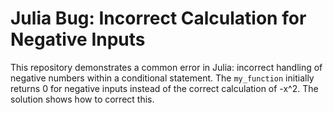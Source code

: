 # Julia Bug: Incorrect Calculation for Negative Inputs

This repository demonstrates a common error in Julia: incorrect handling of negative numbers within a conditional statement. The `my_function` initially returns 0 for negative inputs instead of the correct calculation of -x^2.  The solution shows how to correct this. 